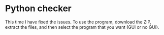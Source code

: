# Python checker
This time I have fixed the issues.
To use the program, download the ZIP, extract the files, and then select the program that you want (GUI or no GUI).
